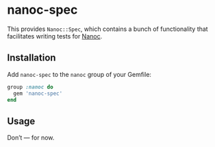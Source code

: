 # nanoc-spec

This provides `Nanoc::Spec`, which contains a bunch of functionality that facilitates writing tests for [Nanoc](https://nanoc.ws).

## Installation

Add `nanoc-spec` to the `nanoc` group of your Gemfile:

```ruby
group :nanoc do
  gem 'nanoc-spec'
end
```

## Usage

Don’t — for now.
